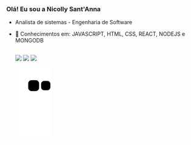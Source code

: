 ### Olá! Eu sou a Nicolly Sant'Anna

- Analista de sistemas - Engenharia de Software
- 🌱 Conhecimentos em: JAVASCRIPT, HTML, CSS, REACT, NODEJS e MONGODB


  
  ##
  
  <div>
     <a href="https://instagram.com/NicollySantanna" target="_blank"><img src="https://img.shields.io/badge/-Instagram-%23E4405F?style=for-the-badge&logo=instagram&logoColor=white" target="_blank"></a>
  <a href = "mailto:nicollyengenheira@gmail.com"><img src="https://img.shields.io/badge/-Gmail-%23333?style=for-the-badge&logo=gmail&logoColor=white" target="_blank"></a>
  <a href="https://www.linkedin.com/in/nicolly-sant-anna-a31b06192/" target="_blank"><img src="https://img.shields.io/badge/-LinkedIn-%230077B5?style=for-the-badge&logo=linkedin&logoColor=white" target="_blank"></a> 
  </div>
  
   ![Snake animation](https://github.com/NicollySantanna/NicollySantanna/blob/output/github-contribution-grid-snake.svg)
